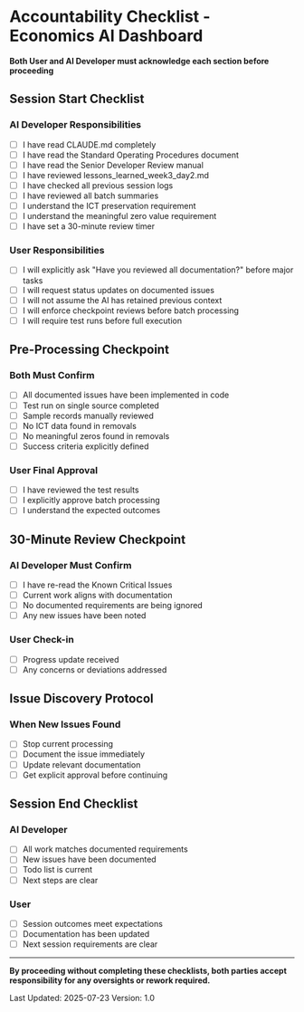 # Accountability Checklist - Economics AI Dashboard

**Both User and AI Developer must acknowledge each section before proceeding**

## Session Start Checklist

### AI Developer Responsibilities
- [ ] I have read CLAUDE.md completely
- [ ] I have read the Standard Operating Procedures document
- [ ] I have read the Senior Developer Review manual  
- [ ] I have reviewed lessons_learned_week3_day2.md
- [ ] I have checked all previous session logs
- [ ] I have reviewed all batch summaries
- [ ] I understand the ICT preservation requirement
- [ ] I understand the meaningful zero value requirement
- [ ] I have set a 30-minute review timer

### User Responsibilities
- [ ] I will explicitly ask "Have you reviewed all documentation?" before major tasks
- [ ] I will request status updates on documented issues
- [ ] I will not assume the AI has retained previous context
- [ ] I will enforce checkpoint reviews before batch processing
- [ ] I will require test runs before full execution

## Pre-Processing Checkpoint

### Both Must Confirm
- [ ] All documented issues have been implemented in code
- [ ] Test run on single source completed
- [ ] Sample records manually reviewed
- [ ] No ICT data found in removals
- [ ] No meaningful zeros found in removals
- [ ] Success criteria explicitly defined

### User Final Approval
- [ ] I have reviewed the test results
- [ ] I explicitly approve batch processing
- [ ] I understand the expected outcomes

## 30-Minute Review Checkpoint

### AI Developer Must Confirm
- [ ] I have re-read the Known Critical Issues
- [ ] Current work aligns with documentation
- [ ] No documented requirements are being ignored
- [ ] Any new issues have been noted

### User Check-in
- [ ] Progress update received
- [ ] Any concerns or deviations addressed

## Issue Discovery Protocol

### When New Issues Found
- [ ] Stop current processing
- [ ] Document the issue immediately
- [ ] Update relevant documentation
- [ ] Get explicit approval before continuing

## Session End Checklist

### AI Developer
- [ ] All work matches documented requirements
- [ ] New issues have been documented
- [ ] Todo list is current
- [ ] Next steps are clear

### User
- [ ] Session outcomes meet expectations
- [ ] Documentation has been updated
- [ ] Next session requirements are clear

---

**By proceeding without completing these checklists, both parties accept responsibility for any oversights or rework required.**

Last Updated: 2025-07-23
Version: 1.0